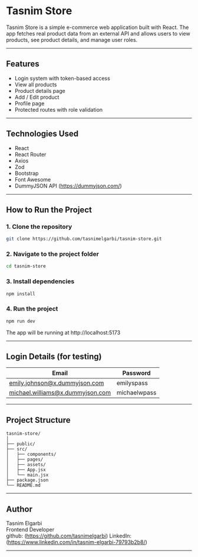 # Tasnim Store

Tasnim Store is a simple e-commerce web application built with React. The app fetches real product data from an external API and allows users to view products, see product details, and manage user roles.

---

## Features

- Login system with token-based access
- View all products
- Product details page
- Add / Edit product 
- Profile page
- Protected routes with role validation

---

## Technologies Used

- React
- React Router
- Axios
- Zod
- Bootstrap
- Font Awesome
- DummyJSON API (https://dummyjson.com/)

---

## How to Run the Project

### 1. Clone the repository

```bash
git clone https://github.com/tasnimelgarbi/tasnim-store.git
```

### 2. Navigate to the project folder

```bash
cd tasnim-store
```

### 3. Install dependencies

```bash
npm install
```

### 4. Run the project

```bash
npm run dev
```

The app will be running at http://localhost:5173

---

## Login Details (for testing)

| Email              | Password     |
|--------------------|--------------|
| emily.johnson@x.dummyjson.com   | emilyspass    |
| michael.williams@x.dummyjson.com    | michaelwpass  |

---

## Project Structure

```text
tasnim-store/
│
├── public/
├── src/
│   ├── components/
│   ├── pages/
│   ├── assets/
│   ├── App.jsx
│   └── main.jsx
├── package.json
└── README.md
```

---

## Author

Tasnim Elgarbi  
Frontend Developer  
github: (https://github.com/tasnimelgarbi)
LinkedIn: (https://www.linkedin.com/in/tasnim-elgarbi-79793b2b8/)

---

